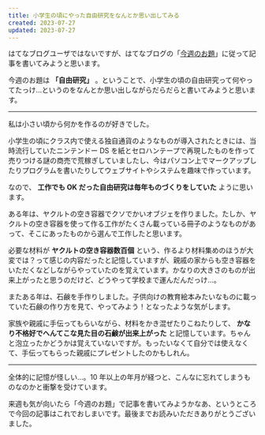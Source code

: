```yaml
---
title: 小学生の頃にやった自由研究をなんとか思い出してみる
created: 2023-07-27
updated: 2023-07-27
---
```


はてなブログユーザではないですが、はてなブログの「[今週のお題](https://blog.hatena.ne.jp/-/campaign/odai)」に従って記事を書いてみようと思います。

今週のお題は **「自由研究」** 。ということで、小学生の頃の自由研究って何やってたっけ…というのをなんとか思い出しながらだらだらと書いてみようと思います。

---

私は小さい頃から何かを作るのが好きでした。

小学生の頃にクラス内で使える独自通貨のようなものが導入されたときには、当時流行していたニンテンドー DS を紙とセロハンテープで再現したものを作って売りつける謎の商売で荒稼ぎしていましたし、今はパソコン上でマークアップしたりプログラムを書いたりしてウェブサイトやシステムを趣味で作っています。

なので、 **工作でも OK だった自由研究は毎年ものづくりをしていた** ように思います。

ある年は、ヤクルトの空き容器でクソでかいオブジェを作りました。たしか、ヤクルトの空き容器を使って作る工作がたくさん載っている冊子のようなものがあって、そこにあったものから選んで工作したと思います。

必要な材料が **ヤクルトの空き容器数百個** という、作るより材料集めのほうが大変では？って感じの内容だったと記憶していますが、親戚の家からも空き容器をいただくなどしながらやっていたのを覚えています。かなりの大きさのものが出来上がったと思うのだけど、どうやって学校まで運んだんだっけ…。

またある年は、石鹸を手作りしました。子供向けの教育絵本みたいなものに載っていた石鹸の作り方を見て、やってみよう！となったような気がします。

家族や親戚に手伝ってもらいながら、材料をかき混ぜたりこねたりして、 **かなり不格好でへんてこな見た目の石鹸が出来上がった** と記憶しています。ちゃんと泡立ったかどうかは覚えていないですが。もったいなくて自分では使えなくて、手伝ってもらった親戚にプレゼントしたのかもしれん。

---

全体的に記憶が怪しい…。10 年以上の年月が経つと、こんなに忘れてしまうものなのかと衝撃を受けています。

来週も気が向いたら「今週のお題」で記事を書いてみようかなあ、というところで今回の記事はこれでおしまいです。最後までお読みいただきありがとうございました。
